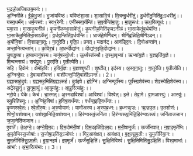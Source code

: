 

  
भ॒द्रन्नो॒अपि॑वातय॒मन॑:।।  
अ॒ग्निमी॑ळे। ई॒ळे॒भु॒जां। भु॒जांयवि॑ष्ठं। यवि॑ष्टंशा॒सा। शा॒सामि॒त्रं। मि॒त्रन्दु॒र्धरी॑तुं। दु॒र्धरी॑तु॒मिति॑दु॒:ऽधरी॑तुं।। यस्य॒धर्म॑न्। धर्म॒न्त्स्व॑:। स्व१॒॑रेनी॑:। एनी॑स्सप॒र्यन्ति॑। स॒प॒र्यन्ति॑मा॒तु:। मा॒तुरूध॑:। ऊध॒रित्यूध॑:।।  
यमा॒सा। मा॒साकृ॒पनी॑ळं। कृ॒पनी॑ळम्भा॒साके॑तुं। कृ॒पनी॑ळ॒मिति॑कृ॒पऽनी॑ळं। भा॒साके॑तुंव॒र्धय॑न्ति। भा॒साके॑तु॒मिति॑भा॒साऽके॑तुं। व॒र्धय॒न्तिति॑व॒र्धय॑न्ति।। भ्राज॑ते॒श्रेणि॑दन्। श्रेणि॑द॒न्निति॒श्रेणि॑ऽदन्।।  
अ॒र्योवि॒शां। वि॒शाङ्गा॒तु:। गा॒तुरे॑ति। ए॒ति॒प्र। प्रयत्। यदान॑ट्। आन॑ड्दि॒व:। दि॒वोअन्ता॑न्। अन्ता॒नित्यन्ता॑न्।। क॒विर॒भ्रं। अ॒भ्रन्दीद्या॑न:। दीद्या॑न॒इति॒दीद्या॑न:।।  
जु॒षद्ध॒व्या। ह॒व्यामानु॑षस्य। मानु॑षस्यो॒र्ध्व:। ऊ॒र्ध्वस्त॑स्थौ। त॒स्था॒वृभ्वा॑। ऋभ्वा॑य॒ज्ञे। य॒ज्ञइति॑य॒ज्ञे।। मि॒न्वन्त्सद्म॑। सद्म॑पु॒र:। पु॒रए॑ति। ए॒तीत्ये॑ति।।  
सहि। हिक्षेम॑:। क्षेमो॑ह॒वि:। ह॒विर्य॒ज्ञ:। य॒ज्ञश्शृ॒ष्टी। शृ॒ष्टीत्। इद॑स्य। अ॒स्य॒गा॒तु:। गा॒तुरे॑ति। ए॒तीत्ये॑ति।। अ॒ग्निन्दे॒वा:। दे॒वावाशी॑मन्तं। वाशी॑मन्त॒मिति॒वाशी॑ऽमन्तं।। 2।।  
य॒ज्ञा॒साहं॒दुव॑:। य॒ज्ञ॒सह॒मिति॑य॒ज्ञ॒ऽसहं॑। दुव॑इषे। इषे॒ग्निं। अ॒ग्निम्पूर्व॑स्य। पूर्व॑स्य॒शेव॑स्य। शेव॒स्येति॒शेव॑स्य।। अद्रे॑स्सू॒नुं। सू॒नुमा॒युं। आ॒युमा॑हु:। आ॒हु॒रित्या॑हु:।।  
नरो॒ये। येके। केच॑। चा॒स्मत्। अ॒स्मदाविश्वा॑। आविश्वा॑। विश्वेत्। इत्ते। तेवा॒मे। वा॒मआस्यु॑:। आस्यु॑:। स्यु॒रिति॑स्यु:।। अ॒ग्निंह॒विषा॑। ह॒विषा॒वर्ध॑न्त:। वर्ध॑न्त॒इति॒वर्ध॑न्त:।।  
कृ॒ष्णश्श्वे॒त:। श्वे॒तो॑रु॒ष:। अ॒रु॒षोयाम॑:। यामो॑अस्य। अ॒स्य॒ब्र॒ध्न:। ब्र॒ध्नऋ॒ज्र:। ऋ॒ज्रउ॒त। उ॒तशोण॑:। शोणो॒यश॑श्वान्। यश॑श्वा॒निति॒यश॑श्वान्।। हिर॑ण्यरूपं॒जनि॑ता। हिर॑ण्यरूप॒मिति॒हिर॑ण्यऽरूपं। जनि॑ताजजान। ज॒जा॒नेति॑जजान।।  
ए॒वाते॑। ते॒अ॒ग्ने॒। अ॒ग्ने॒वि॒म॒द:। वि॒म॒दोम॑नी॒षां। वि॒म॒दइति॑वि॒ऽम॒द:। म॒नी॒षामूर्ज॑:। ऊर्जो॑नपात्। न॒पा॒द॒मृते॑भि:। अ॒मृते॑भिस्स॒जोषा॑:। स॒जोषा॒इति॑स॒ऽजोषा॑:।। गिर॒आव॑क्षत्। आव॑क्षत्। व॒क्ष॒त्सु॒म॒ती:। सु॒म॒तीरि॑या॒न:। सु॒म॒तीरिति॑सु॒ऽम॒ती:। इ॒या॒नइषं॑। इष॒मूर्जं॑। ऊर्जं॑सुक्षि॒तिं। सु॒क्षि॒तिंविश्वं॑। सु॒क्षि॒तिमिति॑सु॒ऽक्षि॒तिं। विश्व॒माभा॑:। आभा॑:। अ॒भा॒रित्य॑भा:।। 3।।  
